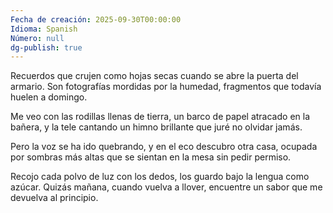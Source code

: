 ```yaml
---
Fecha de creación: 2025-09-30T00:00:00
Idioma: Spanish
Número: null
dg-publish: true
---
```



Recuerdos que crujen como hojas secas
cuando se abre la puerta del armario.
Son fotografías mordidas por la humedad,
fragmentos que todavía huelen a domingo.

Me veo con las rodillas llenas de tierra,
un barco de papel atracado en la bañera,
y la tele cantando un himno brillante
que juré no olvidar jamás.

Pero la voz se ha ido quebrando,
y en el eco descubro otra casa,
ocupada por sombras más altas
que se sientan en la mesa sin pedir permiso.

Recojo cada polvo de luz con los dedos,
los guardo bajo la lengua como azúcar.
Quizás mañana, cuando vuelva a llover,
encuentre un sabor que me devuelva al principio.
